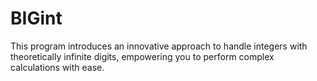 # BIGint
This program introduces an innovative approach to handle integers with theoretically infinite digits, empowering you to perform complex calculations with ease.
